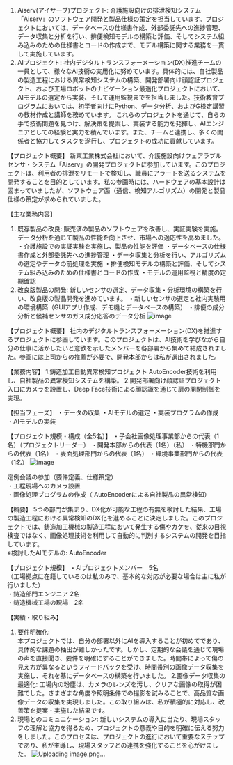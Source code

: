 1.	Aiserv(アイサーブ)プロジェクト:
介護施設向けの排泄検知システム「Aiserv」のソフトウェア開発と製品仕様の策定を担当しています。プロジェクトにおいては、データベースの仕様書作成、外部委託先への進捗管理、データ収集と分析を行い、排便検知モデルの構築と評価、そしてシステム組み込みのための仕様書とコードの作成まで、モデル構築に関する業務を一貫して実施しています。
2.	AIプロジェクト:
社内デジタルトランスフォーメーション(DX)推進チームの一員として、様々なAI技術の実用化に努めています。具体的には、自社製品の製造工程における異常検知システムの構築、開発部署向け顔認証プロジェクト、および工場ロボットのナビゲーション最適化プロジェクトにおいて、AIモデルの選定から実装、そして運用監視までを担当しました。技術教育プログラムにおいては、初学者向けにPython、データ分析、およびG検定講習の教材作成と講師を務めています。
これらのプロジェクトを通じて、自らの手で技術問題を見つけ、解決策を提案し、実装する能力を発揮し、AIエンジニアとしての経験と実力を積んでいます。また、チームと連携し、多くの関係者と協力してタスクを遂行し、プロジェクトの成功に貢献しています。



【プロジェクト概要】
新東工業株式会社において、介護施設向けウェアラブルセンサ・システム「Aiserv」の開発プロジェクトに参加しています。このプロジェクトは、利用者の排泄をリモートで検知し、職員にアラートを送るシステムを開発することを目的としています。私の参画時には、ハードウェアの基本設計は固まっていましたが、ソフトウェア面（通信、検知アルゴリズム）の開発と製品仕様の策定が求められていました。

【主な業務内容】
1.	既存製品の改良:
販売済の製品のソフトウェアを改善し、実証実験を実施。データ分析を通じて製品の性能を向上させ、市場への適応性を高めました。
・介護施設での実証実験を実施し、製品の性能を評価
・データベースの仕様書作成と外部委託先への進捗管理
・データ収集と分析を行い、アルゴリズムの選定やデータの前処理を実施
・排便検知モデルの構築と評価、そしてシステム組み込みのための仕様書とコードの作成
・モデルの運用監視と精度の定期確認
2.	改良版製品の開発: 
新しいセンサの選定、データ収集・分析環境の構築を行い、改良版の製品開発を進めています。
・新しいセンサの選定と社内実験用の環境構築（GUIアプリ作成、デモ機とデータベースの構築）
・排便の成分分析と候補センサのガス成分応答のデータ分析
![image](https://github.com/user-attachments/assets/29e489f1-d447-4c40-863a-add6122390a4)


【プロジェクト概要】
社内のデジタルトランスフォーメーション(DX)を推進するプロジェクトに参画しています。このプロジェクトは、AI技術を学びながら自分の仕事に活かしたいと意欲を示したメンバーを各部署から集めて結成されました。参画には上司からの推薦が必要で、開発本部からは私が選出されました。

【業務内容】
1.鋳造加工自動異常検知プロジェクト
AutoEncoder技術を利用し、自社製品の異常検知システムを構築。
2.開発部署向け顔認証プロジェクト
   入口にカメラを設置し、Deep Face技術による顔認識を通じて扉の開閉制御を実現。  

【担当フェーズ】
・データの収集
・AIモデルの選定
・実装プログラムの作成
・AIモデルの実装

【プロジェクト規模・構成（全5名）】
・子会社画像処理事業部からの代表（1名）（プロジェクトリーダー）
・開発本部からの代表（1名）（私）
・特機部門からの代表（1名）
・表面処理部門からの代表（1名）
・環境事業部門からの代表（1名）
![image](https://github.com/user-attachments/assets/2a20bbb0-ca3e-4ad0-ab82-602bc071460a)

定例会議の参加（要件定義、仕様策定）  
・工程現場へのカメラ設置  
・画像処理プログラムの作成（ AutoEncoderによる自社製品の異常検知）

【概要】
5つの部門が集まり、DX化が可能な工程の有無を検討した結果、工場の製造工程における異常検知のDX化を進めることに決定しました。このプロジェクトでは、鋳造加工機械の製造工程において発生する傷やカケを、従来の目視検査ではなく、画像処理技術を利用して自動的に判別するシステムの開発を目指しています。  
※検討したAIモデルの: AutoEncoder

【プロジェクト規模】 
・AIプロジェクトメンバー　5名  
（工場拠点に在籍しているのは私のみで、基本的な対応が必要な場合は主に私が行いました）  
・鋳造部門エンジニア 2名  
・鋳造機械工場の現場　2名

【実績・取り組み】
1. 要件明確化:  
   本プロジェクトでは、自分の部署以外にAIを導入することが初めてであり、具体的な課題の抽出が難しかったです。しかし、定期的な会議を通じて現場の声を直接聞き、要件を明確にすることができました。時間帯によって傷の見え方が異なるというフィードバックを受け、時間帯別の画像データ収集を実施し、それを基にデータベースの構築を行いました。
2.画像データ収集の最適化: 
   工場内の粉塵は、カメラのレンズを汚し、クリアな画像の取得が困難でした。さまざまな角度や照明条件での撮影を試みることで、高品質な画像データの収集を実現しました。この取り組みは、私が積極的に対応し、改善策を提案・実施した結果です。
3. 現場とのコミュニケーション: 
   新しいシステムの導入に当たり、現場スタッフの理解と協力を得るため、プロジェクトの意義や目的を明確に伝える努力をしました。このプロセスは、プロジェクトの進行において重要なステップであり、私が主導し、現場スタッフとの連携を強化することを心がけました。
![Uploading image.png…]()

